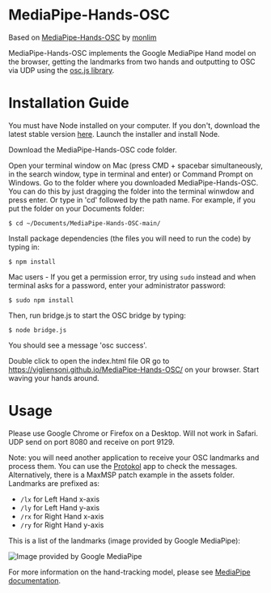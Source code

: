 # MediaPipe-Hands-OSC
Based on [MediaPipe-Hands-OSC](https://github.com/monlim/MediaPipe-Hands-OSC) by [monlim](https://github.com/monlim/)

MediaPipe-Hands-OSC implements the Google MediaPipe Hand model on the browser, getting the landmarks from two hands and outputting to OSC via UDP using the [osc.js library](https://github.com/adzialocha/osc-js#osc-js).

# Installation Guide
You must have Node installed on your computer. If you don't, download the latest stable version [here](https://nodejs.org/en/). Launch the installer and install Node.

Download the MediaPipe-Hands-OSC code folder.

Open your terminal window on Mac (press CMD + spacebar simultaneously, in the search window, type in terminal and enter) or Command Prompt on Windows. Go to the folder where you downloaded MediaPipe-Hands-OSC. You can do this by just dragging the folder into the terminal winwdow and press enter. Or type in 'cd' followed by the path name. For example, if you put the folder on your Documents folder:

```$ cd ~/Documents/MediaPipe-Hands-OSC-main/```

Install package dependencies (the files you will need to run the code) by typing in:

```$ npm install```

Mac users - If you get a permission error, try using `sudo` instead and when terminal asks for a password, enter your administrator password:

```$ sudo npm install```

Then, run bridge.js to start the OSC bridge by typing:

```$ node bridge.js```

You should see a message 'osc success'.

Double click to open the index.html file OR go to https://vigliensoni.github.io/MediaPipe-Hands-OSC/ on your browser. Start waving your hands around.

# Usage
Please use Google Chrome or Firefox on a Desktop. Will not work in Safari. UDP send on port 8080 and receive on port 9129.

Note: you will need another application to receive your OSC landmarks and process them. You can use the [Protokol](https://hexler.net/protokol) app to check the messages. Alternatively, there is a MaxMSP patch example in the assets folder. Landmarks are prefixed as:

* ```/lx``` for Left Hand x-axis 
* ```/ly``` for Left Hand y-axis
* ```/rx``` for Right Hand x-axis
* ```/ry``` for Right Hand y-axis

This is a list of the landmarks (image provided by Google MediaPipe):

![Image provided by Google MediaPipe](https://vigliensoni.github.io/MediaPipe-Hands-OSC/assets/Mediapipe_Hand_landmarks.png)

For more information on the hand-tracking model, please see [MediaPipe documentation](https://google.github.io/mediapipe/solutions/hands.html).

